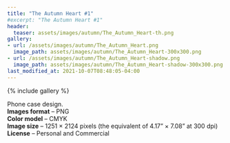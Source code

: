 ```yaml
---
title: "The Autumn Heart #1"
#excerpt: "The Autumn Heart #1"
header:
  teaser: assets/images/autumn/The_Autumn_Heart-th.png
gallery:
- url: /assets/images/autumn/The_Autumn_Heart.png
  image_path: assets/images/autumn/The_Autumn_Heart-300x300.png
- url: /assets/images/autumn/The_Autumn_Heart-shadow.png
  image_path: assets/images/autumn/The_Autumn_Heart-shadow-300x300.png
last_modified_at: 2021-10-07T08:48:05-04:00
---
```


{% include gallery %}

Phone case design.<br/>
**Images format** – PNG<br/>
**Color model** – CMYK<br/>
**Image size** – 1251 × 2124 pixels (the equivalent of 4.17” × 7.08” at 300 dpi)<br/>
**License** – Personal and Commercial<br/><br/>
